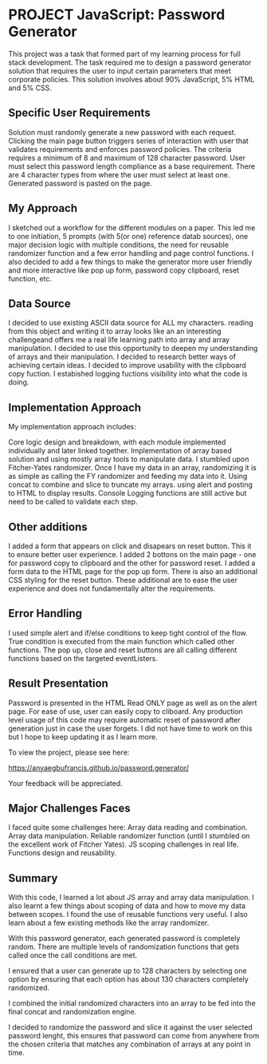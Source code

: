 # PROJECT JavaScript: Password Generator

This project was a task that formed part of my learning process for full stack development. The task required me to design a password generator solution that requires the user to input certain parameters that meet corporate policies. This solution involves about 90% JavaScript, 5% HTML and 5% CSS.

## Specific User Requirements

Solution must randomly generate a new password with each request.
Clicking the main page button triggers series of interaction with user that validates requirements and enforces password policies.
The criteria requires a minimum of 8 and maximum of 128 character password.
User must select this password length compliance as a base requirement.
There are 4 character types from where the user must select at least one.
Generated password is pasted on the page.

## My Approach

I sketched out a workflow for the different modules on a paper.
This led me to one initiation, 5 prompts (with 5(or one) reference datab sources), one major decision logic with multiple conditions, the need for reusable randomizer function and a few error handling and page control functions.
I also decided to add a few things to make the generator more user friendly and more interactive like pop up form, password copy clipboard, reset function, etc.

## Data Source

I decided to use existing ASCII data source for ALL my characters. reading from this object and writing it to array looks like an an interesting challengeand offers me a real life learning path into array and array manipulation.
I decided to use this opportunity to deepen my understanding of arrays and their manipulation.
I decided to research better ways of achieving certain ideas.
I decided to improve usability with the clipboard copy fuction.
I estabished logging fuctions visibility into what the code is doing.

## Implementation Approach

My implementation approach includes:

Core logic design and breakdown, with each module implemented individually and later linked together.
Implementation of array based solution and using mostly array tools to manipulate data.
I stumbled upon Fitcher-Yates randomizer. Once I have my data in an array, randomizing it is as simple as calling the FY randomizer and feeding my data into it.
Using concat to combine and slice to truncate my arrays.
using alert and posting to HTML to display results.
Console Logging functions are still active but need to be called to validate each step.

## Other additions

I added a form that appears on click and disapears on reset button. This it to ensure better user experience.
I added 2 bottons on the main page - one for password copy to clipboard and the other for password reset.
I added a  form data to the HTML page for the pop up form. There is also an additional CSS styling for the reset button.
These additional are to ease the user experience and does not fundamentally alter the requirements.


## Error Handling

I used simple alert and if/else conditions to keep tight control of the flow.
True condition is executed from the main function which called other functions.
The pop up, close and reset buttons are all calling different functions based on the targeted eventListers.

## Result Presentation

Password is presented in the HTML Read ONLY page as well as on the alert page. 
For ease of use, user can easily copy to cliboard.
Any production level usage of this code may require automatic reset of password after generation just in case the user forgets. I did not have time to work on this but I hope to keep updating it as I learn more.

To view the project, please see here:

https://anyaegbufrancis.github.io/password.generator/

Your feedback will be appreciated.

## Major Challenges Faces

I faced quite some challenges here:
 Array data reading and combination.
 Array data manipulation.
 Reliable randomizer function (until I stumbled on the excellent work of Fitcher Yates).
 JS scoping challenges in real life.
 Functions design and reusability.



## Summary

With this code, I learned a lot about JS array and array data manipulation. I also learnt a few things about scoping of data and how to move my data between scopes. I found the use of reusable functions very useful. I also learn about a few existing methods like the array randomizer.

With this password generator, each generated password is completely random. There are multiple levels of randomization functions that gets called once the call conditions are met. 

I ensured that a user can generate up to 128 characters by selecting one option by ensuring that each option has about 130 characters completely randomized.

I combined the initial randomized characters into an array to be fed into the final concat and randomization engine.

I decided to randomize the password and slice it against the user selected password lenght, this ensures that password can come from anywhere from the chosen criteria that matches any combination of arrays at any point in time.




